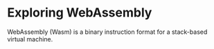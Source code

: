 # Exploring WebAssembly

WebAssembly (Wasm) is a binary instruction format for a stack-based virtual machine.
